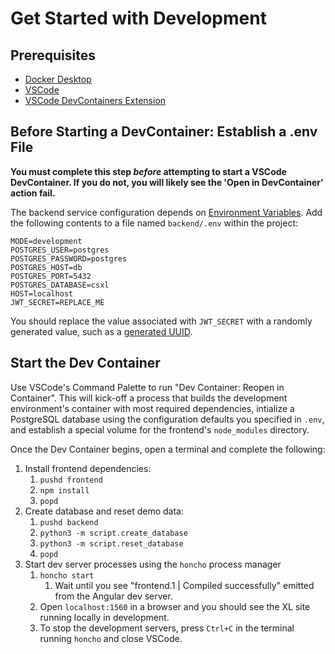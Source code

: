 # Get Started with Development

## Prerequisites

* [Docker Desktop](https://www.docker.com/products/docker-desktop/)
* [VSCode](https://code.visualstudio.com/)
* [VSCode DevContainers Extension](https://code.visualstudio.com/docs/devcontainers/containers)

## Before Starting a DevContainer: Establish a .env File

**You must complete this step _before_ attempting to start a VSCode DevContainer. If you do not, you will likely see the 'Open in DevContainer' action fail.**

The backend service configuration depends on [Environment Variables](https://12factor.net/config). Add the following contents to a file named `backend/.env` within the project:

```
MODE=development
POSTGRES_USER=postgres
POSTGRES_PASSWORD=postgres
POSTGRES_HOST=db
POSTGRES_PORT=5432
POSTGRES_DATABASE=csxl
HOST=localhost
JWT_SECRET=REPLACE_ME
```

You should replace the value associated with `JWT_SECRET` with a randomly generated value, such as a [generated UUID](https://www.uuidgenerator.net/).

## Start the Dev Container

Use VSCode's Command Palette to run "Dev Container: Reopen in Container". This will kick-off a process that builds the development environment's container with most required dependencies, intialize a PostgreSQL database using the configuration defaults you specified in `.env`, and establish a special volume for the frontend's `node_modules` directory.

Once the Dev Container begins, open a terminal and complete the following:

1. Install frontend dependencies: 
    1. `pushd frontend` 
    2. `npm install`
    3. `popd`
2. Create database and reset demo data:
    1. `pushd backend`
    2. `python3 -m script.create_database`
    3. `python3 -m script.reset_database`
    4. `popd`
3. Start dev server processes using the `honcho` process manager
    1. `honcho start`
        1. Wait until you see "frontend.1 | Compiled successfully" emitted from the Angular dev server.
    2. Open `localhost:1560` in a browser and you should see the XL site running locally in development.
    3. To stop the development servers, press `Ctrl+C` in the terminal running `honcho` and close VSCode.